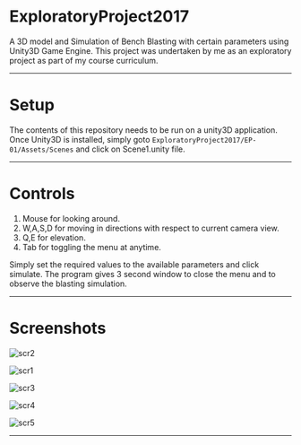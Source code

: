 # ExploratoryProject2017
A 3D model and Simulation of Bench Blasting with certain parameters using Unity3D Game Engine. This project was undertaken by me as an exploratory project as part of my course curriculum.

---
# Setup  
The contents of this repository needs to be run on a unity3D application.
Once Unity3D is installed, simply goto `ExploratoryProject2017/EP-01/Assets/Scenes` and click on Scene1.unity file.

---

# Controls
1. Mouse for looking around.
2. W,A,S,D for moving in directions with respect to current camera view.
3. Q,E for elevation.
4. Tab for toggling the menu at anytime.

Simply set the required values to the available parameters and click simulate. 
The program gives 3 second window to close the menu and to observe the blasting simulation.

---


# Screenshots

![scr2](https://user-images.githubusercontent.com/35230083/38056782-15b2fb38-32fb-11e8-8cf0-0e2b40cea8d2.png)

![scr1](https://user-images.githubusercontent.com/35230083/38056740-f3bba746-32fa-11e8-970e-d1e5eb09162a.png)

![scr3](https://user-images.githubusercontent.com/35230083/38056811-2aa3eb10-32fb-11e8-9f48-d7109beaad41.png)

![scr4](https://user-images.githubusercontent.com/35230083/38056835-3bf48e9c-32fb-11e8-9cc9-d49f2df4fb1d.png)

![scr5](https://user-images.githubusercontent.com/35230083/38056841-43eee9da-32fb-11e8-98c7-3efc951f3d1e.png)

---
